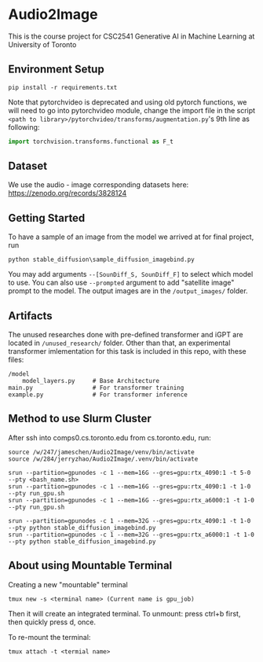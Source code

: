 # Audio2Image
This is the course project for CSC2541 Generative AI in Machine Learning at University of Toronto

## Environment Setup
```
pip install -r requirements.txt
```
Note that pytorchvideo is deprecated and using old pytorch functions, we will 
need to go into pytorchvideo module, change the import file in the script
`<path to library>/pytorchvideo/transforms/augmentation.py`'s 9th line
as following:
```python
import torchvision.transforms.functional as F_t
```


## Dataset
We use the audio - image corresponding datasets here:
https://zenodo.org/records/3828124


## Getting Started
To have a sample of an image from the model we arrived at for final project, run 
```
python stable_diffusion\sample_diffusion_imagebind.py
```
You may add arguments `--[SounDiff_S, SounDiff_F]` to select which model to use.
You can also use `--prompted` argument to add "satellite image" prompt to the model.
The output images are in the `/output_images/` folder.


## Artifacts
The unused researches done with pre-defined transformer and iGPT are located in
`/unused_research/` folder. Other than that, an experimental transformer imlementation
for this task is included in this repo, with these files:
```
/model
    model_layers.py     # Base Architecture
main.py                 # For transformer training
example.py              # For transformer inference
```


## Method to use Slurm Cluster
After ssh into comps0.cs.toronto.edu from cs.toronto.edu, run:

```
source /w/247/jameschen/Audio2Image/venv/bin/activate
source /w/284/jerryzhao/Audio2Image/.venv/bin/activate

srun --partition=gpunodes -c 1 --mem=16G --gres=gpu:rtx_4090:1 -t 5-0 --pty <bash_name.sh>
srun --partition=gpunodes -c 1 --mem=16G --gres=gpu:rtx_4090:1 -t 1-0 --pty run_gpu.sh
srun --partition=gpunodes -c 1 --mem=16G --gres=gpu:rtx_a6000:1 -t 1-0 --pty run_gpu.sh

srun --partition=gpunodes -c 1 --mem=32G --gres=gpu:rtx_4090:1 -t 1-0 --pty python stable_diffusion_imagebind.py
srun --partition=gpunodes -c 1 --mem=32G --gres=gpu:rtx_a6000:1 -t 1-0 --pty python stable_diffusion_imagebind.py
```

## About using Mountable Terminal
Creating a new "mountable" terminal
```
tmux new -s <terminal name> (Current name is gpu_job)
```

Then it will create an integrated terminal. To unmount:
press ctrl+b first, then quickly press d, once. 

To re-mount the terminal:
```
tmux attach -t <termial name>
```
